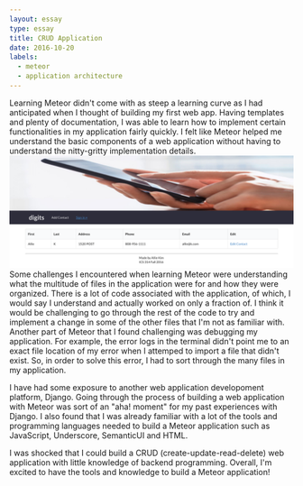 ```yaml
---
layout: essay
type: essay
title: CRUD Application 
date: 2016-10-20
labels:
  - meteor
  - application architecture
---
```


Learning Meteor didn't come with as steep a learning curve as I had anticipated when I thought of building my first web app.  Having templates and plenty of documentation, I was able to learn how to implement certain functionalities in my application fairly quickly. I felt like Meteor helped me understand the basic components of a web application without having to understand the nitty-gritty implementation details. 
<img class="ui medium center rounded image" src="../images/DigitsApplication.png">
Some challenges I encountered when learning Meteor were understanding what the multitude of files in the application were for and how they were organized. There is a lot of code associated with the application, of which, I would say I understand and actually worked on only a fraction of. I think it would be challenging to go through the rest of the code to try and implement a change in some of the other files that I'm not as familiar with. Another part of Meteor that I found challenging was debugging my application. For example, the error logs in the terminal didn't point me to an exact file location of my error when I attemped to import a file that didn't exist. So, in order to solve this error, I had to sort through the many files in my application. 

I have had some exposure to another web application developoment platform, Django. Going through the process of building a web application with Meteor was sort of an "aha! moment" for my past experiences with Django. I also found that I was already familiar with a lot of the tools and programming languages needed to build a Meteor application such as JavaScript, Underscore, SemanticUI and HTML. 

I was shocked that I could build a CRUD (create-update-read-delete) web application with little knowledge of backend programming. Overall, I'm excited to have the tools and knowledge to build a Meteor application!




